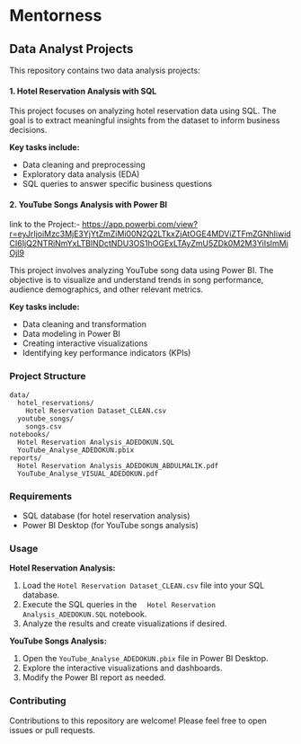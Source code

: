 # Mentorness
## Data Analyst Projects

This repository contains two data analysis projects:

#### 1. Hotel Reservation Analysis with SQL

This project focuses on analyzing hotel reservation data using SQL. The goal is to extract meaningful insights from the dataset to inform business decisions.

**Key tasks include:**

* Data cleaning and preprocessing
* Exploratory data analysis (EDA)
* SQL queries to answer specific business questions

#### 2. YouTube Songs Analysis with Power BI

link to the Project:- https://app.powerbi.com/view?r=eyJrIjoiMzc3MjE3YjYtZmZiMi00N2Q2LTkxZjAtOGE4MDViZTFmZGNhIiwidCI6IjQ2NTRiNmYxLTBlNDctNDU3OS1hOGExLTAyZmU5ZDk0M2M3YiIsImMiOjl9

This project involves analyzing YouTube song data using Power BI. The objective is to visualize and understand trends in song performance, audience demographics, and other relevant metrics.

**Key tasks include:**

* Data cleaning and transformation
* Data modeling in Power BI
* Creating interactive visualizations
* Identifying key performance indicators (KPIs)

### Project Structure

```
data/
  hotel_reservations/
    Hotel Reservation Dataset_CLEAN.csv
  youtube_songs/
    songs.csv
notebooks/
  Hotel Reservation Analysis_ADEDOKUN.SQL
  YouTube_Analyse_ADEDOKUN.pbix
reports/
  Hotel Reservation Analysis_ADEDOKUN_ABDULMALIK.pdf
  YouTube_Analyse_VISUAL_ADEDOKUN.pdf
```

### Requirements

* SQL database (for hotel reservation analysis)
* Power BI Desktop (for YouTube songs analysis)

### Usage

**Hotel Reservation Analysis:**

1. Load the `Hotel Reservation Dataset_CLEAN.csv` file into your SQL database.
2. Execute the SQL queries in the `  Hotel Reservation Analysis_ADEDOKUN.SQL` notebook.
3. Analyze the results and create visualizations if desired.

**YouTube Songs Analysis:**

1. Open the `YouTube_Analyse_ADEDOKUN.pbix` file in Power BI Desktop.
2. Explore the interactive visualizations and dashboards.
3. Modify the Power BI report as needed.

### Contributing

Contributions to this repository are welcome! Please feel free to open issues or pull requests.
